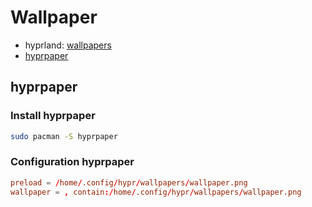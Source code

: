 # Wallpaper

- hyprland: [wallpapers](https://wiki.hyprland.org/Useful-Utilities/Wallpapers/)
- [hyprpaper](https://wiki.hyprland.org/Hypr-Ecosystem/hyprpaper/)

## hyprpaper

### Install hyprpaper

```bash
sudo pacman -S hyprpaper
```

### Configuration hyprpaper

```conf
preload = /home/.config/hypr/wallpapers/wallpaper.png
wallpaper = , contain:/home/.config/hypr/wallpapers/wallpaper.png
```

